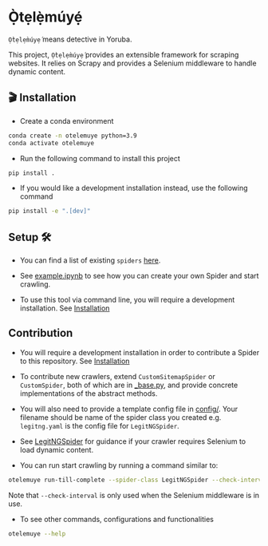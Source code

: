 # Ọ̀tẹlẹ̀múyẹ́

`Ọ̀tẹlẹ̀múyẹ́` means detective in Yoruba.

This project, `Ọ̀tẹlẹ̀múyẹ́` provides an extensible framework for scraping websites. It relies on Scrapy and provides a Selenium middleware to handle dynamic content.

## 🎬 Installation

* Create a conda environment

```bash
conda create -n otelemuye python=3.9
conda activate otelemuye
```

* Run the following command to install this project

```bash
pip install .
```

* If you would like a development installation instead, use the following command

```bash
pip install -e ".[dev]"
```

## Setup 🛠️

* You can find a list of existing `spiders` [here](src/otelemuye/spiders/README.md).

* See [example.ipynb](notebooks/example.ipynb) to see how you can create your own Spider and start crawling.

* To use this tool via command line, you will require a development installation. See [Installation](#🎬-installation)


## Contribution

* You will require a development installation in order to contribute a Spider to this repository. See [Installation](#🎬-installation)

* To contribute new crawlers, extend `CustomSitemapSpider` or `CustomSpider`, both of which are in [_base.py](src/otelemuye/spiders/_base.py), and provide concrete implementations of the abstract methods.

* You will also need to provide a template config file in [config/](config). Your filename should be name of the spider class you created e.g. `legitng.yaml` is the config file for `LegitNGSpider`.

* See [LegitNGSpider](src/otelemuye/spiders/legitng.py) for guidance if your crawler requires Selenium to load dynamic content.

* You can run start crawling by running a command similar to:

```bash
otelemuye run-till-complete --spider-class LegitNGSpider --check-interval 300
```
Note that `--check-interval` is only used when the Selenium middleware is in use.

* To see other commands, configurations and functionalities

```bash
otelemuye --help
```
